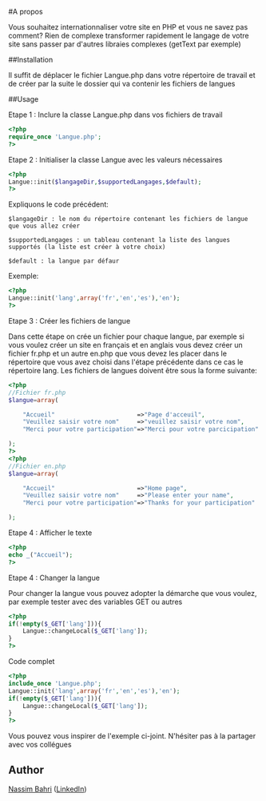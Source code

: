 #A propos

Vous souhaitez internationnaliser votre site en PHP et vous ne savez pas comment?
Rien de complexe transformer rapidement le langage de votre site sans passer par d'autres libraies complexes (getText par exemple)

##Installation

Il suffit de déplacer le fichier Langue.php dans votre répertoire de travail et de créer par la suite le dossier qui va contenir les fichiers de langues

##Usage

Etape 1 : Inclure la classe Langue.php dans vos fichiers de travail

```php
<?php
require_once 'Langue.php';
?>
```

Etape 2 : Initialiser la classe Langue avec les valeurs nécessaires

```php
<?php
Langue::init($langageDir,$supportedLangages,$default);
?>
```
Expliquons le code précédent:

	$langageDir : le nom du répertoire contenant les fichiers de langue que vous allez créer

	$supportedLangages : un tableau contenant la liste des langues supportés (la liste est créer à votre choix)

	$default : la langue par défaur

Exemple:
```php
<?php
Langue::init('lang',array('fr','en','es'),'en');
?>
```

Etape 3 : Créer les fichiers de langue

Dans cette étape on crée un fichier pour chaque langue, par exemple si vous voulez créer un site en français et en anglais vous devez créer un fichier fr.php et un autre en.php que vous devez les placer dans le répertoire que vous avez choisi dans l'étape précédente dans ce cas le répertoire lang.
Les fichiers de langues doivent être sous la forme suivante:
```php
<?php
//Fichier fr.php
$langue=array(

	"Accueil"						=>"Page d'acceuil",
	"Veuillez saisir votre nom"		=>"veuillez saisir votre nom",
	"Merci pour votre participation"=>"Merci pour votre parcicipation"

);
?>
<?php
//Fichier en.php
$langue=array(

	"Accueil"						=>"Home page",
	"Veuillez saisir votre nom"		=>"Please enter your name",
	"Merci pour votre participation"=>"Thanks for your participation"

);
```

Etape 4 : Afficher le texte
```php
<?php
echo _("Accueil");
?>
```

Etape 4 : Changer la langue

Pour changer la langue vous pouvez adopter la démarche que vous voulez, par exemple tester avec des variables GET ou autres

```php
<?php
if(!empty($_GET['lang'])){
	Langue::changeLocal($_GET['lang']);
}
?>
```

Code complet

```php
<?php
include_once 'Langue.php';
Langue::init('lang',array('fr','en','es'),'en');
if(!empty($_GET['lang'])){
	Langue::changeLocal($_GET['lang']);
}
?>
```

Vous pouvez vous inspirer de l'exemple ci-joint.
N'hésiter pas à la partager avec vos collégues


## Author

[Nassim Bahri](https://www.facebook.com/Bahri.Nassim) ([LinkedIn](http://www.linkedin.com/pub/nassim-bahri/32/b38/a11))
